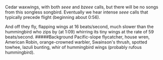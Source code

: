 Cedar waxwings, with both _seee_ and _bzeee_ calls, but there will be no songs from this songless songbird. Eventually we hear intense _seee_ calls that typically precede flight (beginning about 0:56). 

And off they fly, flapping wings at 16 beats/second, much slower than the hummingbird who zips by (at 1:09) whirring its tiny wings at the rate of 59 beats/second.
#####Background
Pacific-slope flycatcher, house wren, American Robin, orange-crowned warbler, Swainson's thrush, spotted towhee, lazuli bunting, whir of hummingbird wings (probably rufous hummingbird). 
